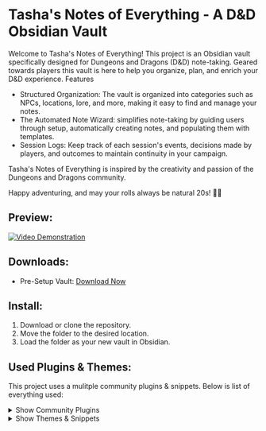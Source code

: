 # Tasha's Notes of Everything - A D&D Obsidian Vault

Welcome to Tasha's Notes of Everything! This project is an Obsidian vault specifically designed for Dungeons and Dragons (D&D) note-taking. Geared towards players this vault is here to help you organize, plan, and enrich your D&D experience.
Features

- Structured Organization: The vault is organized into categories such as NPCs, locations, lore, and more, making it easy to find and manage your notes.
- The Automated Note Wizard: simplifies note-taking by guiding users through setup, automatically creating notes, and populating them with templates.
- Session Logs: Keep track of each session's events, decisions made by players, and outcomes to maintain continuity in your campaign.

Tasha's Notes of Everything is inspired by the creativity and passion of the Dungeons and Dragons community.

Happy adventuring, and may your rolls always be natural 20s! 🎲✨


## Preview:
[![Video Demonstration](https://img.youtube.com/vi/4pe6QYOFPL8/maxresdefault.jpg)](https://www.youtube.com/watch?v=4pe6QYOFPL8)


## Downloads:
* Pre-Setup Vault:
    [Download Now](https://github.com/kevinkickback/Tashas-Notes-of-Everything/releases/download/v1.4/TashasNotesofEverything.v1.4.rar)



## Install:
1. Download or clone the repository.
2. Move the folder to the desired location.
3. Load the folder as your new vault in Obsidian.



## Used Plugins & Themes:
This project uses a mulitple community plugins & snippets. Below is list of everything used:


<details><summary>Show Community Plugins</summary>

### Community Plugins:
- [x] Buttons
- [x] Dataview
- [x] Icon Shortcodes
- [x] Iconize
- [x] Link Headers Directly
- [x] Quickadd
- [x] Style Settings
- [x] Sortable
- [x] Templater
</details>

<details><summary>Show Themes & Snippets</summary>

### Themes and Snippets:

- [x] [Prism](https://github.com/damiankorcz/Prism-Theme) theme by Damian Korcz
- [x] Multiple code snippets from [ITS](https://github.com/SlRvb/Obsidian--ITS-Theme) theme by SlRvb
</details>
